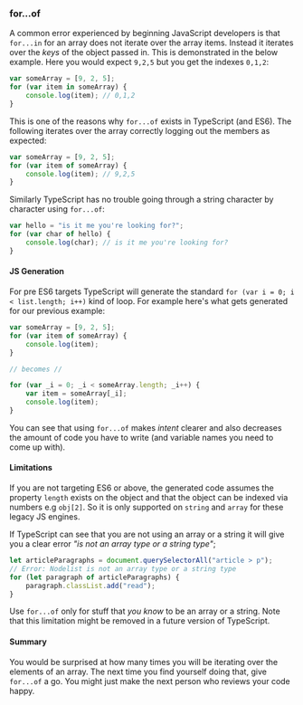 ### for...of
A common error experienced by beginning JavaScript developers is that `for...in` for an array does not iterate over the array items. Instead it iterates over the *keys* of the object passed in. This is demonstrated in the below example. Here you would expect `9,2,5` but you get the indexes `0,1,2`:

```ts
var someArray = [9, 2, 5];
for (var item in someArray) {
    console.log(item); // 0,1,2
}
```

This is one of the reasons why `for...of` exists in TypeScript (and ES6). The following iterates over the array correctly logging out the members as expected:

```ts
var someArray = [9, 2, 5];
for (var item of someArray) {
    console.log(item); // 9,2,5
}
```

Similarly TypeScript has no trouble going through a string character by character using `for...of`:

```ts
var hello = "is it me you're looking for?";
for (var char of hello) {
    console.log(char); // is it me you're looking for?
}
```

#### JS Generation
For pre ES6 targets TypeScript will generate the standard `for (var i = 0; i < list.length; i++)` kind of loop. For example here's what gets generated for our previous example:
```ts
var someArray = [9, 2, 5];
for (var item of someArray) {
    console.log(item);
}

// becomes //

for (var _i = 0; _i < someArray.length; _i++) {
    var item = someArray[_i];
    console.log(item);
}
```
You can see that using `for...of` makes *intent* clearer and also decreases the amount of code you have to write (and variable names you need to come up with).

#### Limitations
If you are not targeting ES6 or above, the generated code assumes the property `length` exists on the object and that the object can be indexed via numbers e.g `obj[2]`. So it is only supported on `string` and `array` for these legacy JS engines.

If TypeScript can see that you are not using an array or a string it will give you a clear error *"is not an array type or a string type"*;
```ts
let articleParagraphs = document.querySelectorAll("article > p");
// Error: Nodelist is not an array type or a string type
for (let paragraph of articleParagraphs) {
    paragraph.classList.add("read");
}
```

Use `for...of` only for stuff that *you know* to be an array or a string. Note that this limitation might be removed in a future version of TypeScript.

#### Summary
You would be surprised at how many times you will be iterating over the elements of an array. The next time you find yourself doing that, give `for...of` a go. You might just make the next person who reviews your code happy.

